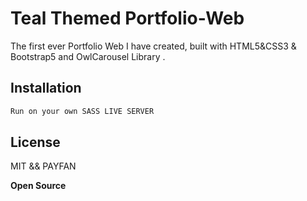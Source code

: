 # Teal Themed Portfolio-Web

The first ever Portfolio Web I have created, built with HTML5&CSS3 & Bootstrap5 and OwlCarousel Library . 

## Installation

```sh
Run on your own SASS LIVE SERVER
```

## License
MIT && PAYFAN

**Open Source**
